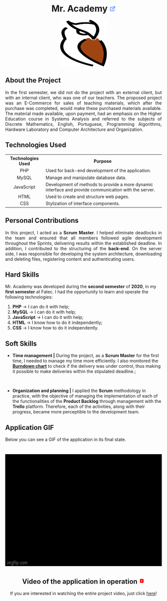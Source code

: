 <h1 align="center"><b>Mr. Academy <a href="https://github.com/ThomasPalma1/FatecPI-01"><img src="/docs/assets/external-link.svg"  width="19" height="19"></a>
</h1></b>

<p align="center"> 
   <img src="/docs/FatecAPI-01/mr_academy.svg" width="150" height="150">
</p>

## **About the Project**

<p align="justify">In the first semester, we did not do the project with an external client, but with an internal client, who was one of our teachers. The proposed project was an E-Commerce for sales of teaching materials, which after the purchase was completed, would make these purchased materials available. The material made available, upon payment, had an emphasis on the Higher Education course in Systems Analysis and referred to the subjects of Discrete Mathematics, English, Portuguese, Programming Algorithms, Hardware Laboratory and Computer Architecture and Organization.</p>

## **Technologies Used**

<table>
    <tr>
        <th>Technologies Used</th>
        <th>Purpose</th>
    </tr>
    <tr>
        <td align="center">PHP</td>
        <td align="left">Used for back-end development of the application.</td>
    </tr>
    <tr>
        <td align="center">MySQL</td>
        <td align="left">Manage and manipulate database data.</td>
    </tr>
    <tr>
        <td align="center">JavaScript</td>
        <td align="left">Development of methods to provide a more dynamic interface and provide communication with the server.</td>
    </tr>
    <tr>
        <td align="center">HTML</td>
        <td align="left">Used to create and structure web pages.</td>
    </tr>
    <tr>
        <td align="center">CSS</td>
        <td align="justify">Stylization of interface components.</td>
    </tr>
</table>


## **Personal Contributions**

<p align="justify">In this project, I acted as a <b>Scrum Master</b>. I helped eliminate deadlocks in the team and ensured that all members followed agile development throughout the Sprints, delivering results within the established deadline. In addition, I contributed to the structuring of the <b>back-end</b>. On the server side, I was responsible for developing the system architecture, downloading and deleting files, registering content and authenticating users.</p>

## **Hard Skills**

Mr. Academy was developed during the **second semester** of **2020**, in my **first semester** at Fatec. I had the opportunity to learn and operate the following technologies:

  1.  **PHP** &#8594; I can do it with help;
  2.  **MySQL** &#8594; I can do it with help;
  3.  **JavaScript** &#8594; I can do it with help;
  4.  **HTML** &#8594; I know how to do it independently;
  5.  **CSS** &#8594; I know how to do it independently.

## **Soft Skills**

* **Time management |** During the project, as a **Scrum Master** for the first time, I needed to manage my time more efficiently. I also monitored the [**Burndown chart**](https://en.wikipedia.org/wiki/Burndown_chart) to check if the delivery was under control, thus making it possible to make deliveries within the stipulated deadline.;

<br>

* **Organization and planning |** I applied the **Scrum** methodology in practice, with the objective of managing the implementation of each of the functionalities of the **Product Backlog** through management with the **Trello** platform. Therefore, each of the activities, along with their progress, became more perceptible to the development team.

## **Application GIF**

<p align="justify">Below you can see a GIF of the application in its final state.</p>

<h1 align="center"><img src="/docs/FatecAPI-01/final-video_api01.gif" width="640" height="360"></h1>

<h2 align="center">Video of the application in operation <img src="/docs/assets/youtube-icon.svg"  width="19" height="19"></h2>

<p align="center">If you are interested in watching the entire project video, just click <a href="https://youtu.be/dpJSavXZcFk">here</a>!
